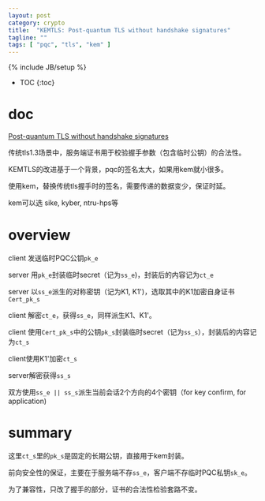 ```yaml
---
layout: post
category: crypto
title:  "KEMTLS: Post-quantum TLS without handshake signatures"
tagline: ""
tags: [ "pqc", "tls", "kem" ] 
---
```

{% include JB/setup %}

* TOC
{:toc}

# doc

[Post-quantum TLS without handshake signatures](https://eprint.iacr.org/2020/534)

传统tls1.3场景中，服务端证书用于校验握手参数（包含临时公钥）的合法性。

KEMTLS的改进基于一个背景，pqc的签名太大，如果用kem就小很多。

使用kem，替换传统tls握手时的签名，需要传递的数据变少，保证时延。

kem可以选 sike, kyber, ntru-hps等

# overview

client 发送临时PQC公钥`pk_e`

server 用`pk_e`封装临时secret（记为`ss_e`)，封装后的内容记为`ct_e`

server 以`ss_e`派生的对称密钥（记为K1, K1')，选取其中的K1加密自身证书`Cert_pk_s`

client 解密`ct_e`，获得`ss_e`，同样派生K1、K1'。

client 使用`Cert_pk_s`中的公钥`pk_s`封装临时secret（记为`ss_s`），封装后的内容记为`ct_s`

client使用K1'加密`ct_s`

server解密获得`ss_s`

双方使用`ss_e || ss_s`派生当前会话2个方向的4个密钥（for key confirm, for application)

# summary

这里`ct_s`里的`pk_s`是固定的长期公钥，直接用于kem封装。

前向安全性的保证，主要在于服务端不存`ss_e`，客户端不存临时PQC私钥`sk_e`。

为了兼容性，只改了握手的部分，证书的合法性检验套路不变。
